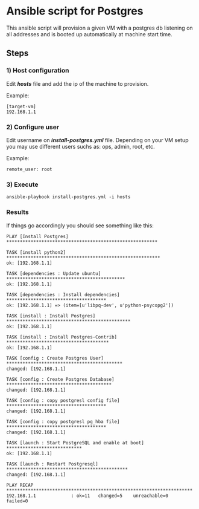 # Ansible script for Postgres


This ansible script will provision a given VM with a postgres db listening on all addresses and is booted up automatically at machine start time.

## Steps
### 1) Host configuration
Edit ***hosts*** file and add the ip of the machine to provision.

Example:

```
[target-vm]  
192.168.1.1
```

### 2) Configure user

Edit username on ***install-postgres.yml*** file. Depending on your VM setup you may use different users suchs as: ops, admin, root, etc.

Example:

```
remote_user: root
```

### 3) Execute
```
ansible-playbook install-postgres.yml -i hosts
```

### Results

If things go accordingly you should see something like this:

```
PLAY [Install Postgres] ********************************************************

TASK [install python2] *********************************************************
ok: [192.168.1.1]

TASK [dependencies : Update ubuntu] ********************************************
ok: [192.168.1.1]

TASK [dependencies : Install dependencies] *************************************
ok: [192.168.1.1] => (item=[u'libpq-dev', u'python-psycopg2'])

TASK [install : Install Postgres] **********************************************
ok: [192.168.1.1]

TASK [install : Install Postgres-Contrib] **************************************
ok: [192.168.1.1]

TASK [config : Create Postgres User] *******************************************
changed: [192.168.1.1]

TASK [config : Create Postgres Database] ***************************************
changed: [192.168.1.1]

TASK [config : copy postgresl config file] *************************************
changed: [192.168.1.1]

TASK [config : copy postgresl pg_hba file] *************************************
changed: [192.168.1.1]

TASK [launch : Start PostgreSQL and enable at boot] ****************************
ok: [192.168.1.1]

TASK [launch : Restart Postgresql] *********************************************
changed: [192.168.1.1]

PLAY RECAP *********************************************************************
192.168.1.1             : ok=11   changed=5    unreachable=0    failed=0
```